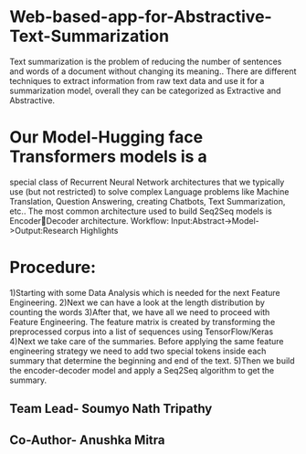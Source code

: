 # Web-based-app-for-Abstractive-Text-Summarization
Text summarization is the problem of reducing the number of sentences and words of a document without changing its meaning.. There are different
techniques to extract information from raw text data and use it for a
summarization model, overall they can be categorized as Extractive and
Abstractive.
# Our Model-Hugging face Transformers models is a
special class of Recurrent Neural Network architectures that we
typically use (but not restricted) to solve complex Language
problems like Machine Translation, Question Answering, creating
Chatbots, Text Summarization, etc..
The most common architecture used to build Seq2Seq models is EncoderDecoder architecture.
Workflow:
Input:Abstract->Model->Output:Research Highlights

# Procedure:
1)Starting with some Data Analysis which is needed for the
next Feature Engineering.
2)Next we can have a look at the length distribution by
counting the words
3)After that, we have all we need to proceed with Feature
Engineering. The feature matrix is created by transforming the
preprocessed corpus into a list of sequences using
TensorFlow/Keras
4)Next we take care of the summaries. Before applying the
same feature engineering strategy we need to add two special
tokens inside each summary that determine the beginning and
end of the text.
5)Then we build the encoder-decoder model and apply a
Seq2Seq algorithm to get the summary.


## Team Lead- Soumyo Nath Tripathy
## Co-Author- Anushka Mitra
